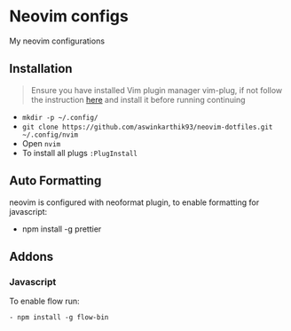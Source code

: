 # Neovim configs

My neovim configurations

## Installation

> Ensure you have installed Vim plugin manager vim-plug, if not follow the instruction [here](https://github.com/junegunn/vim-plug) and install it before running continuing

- `mkdir -p ~/.config/`
- `git clone https://github.com/aswinkarthik93/neovim-dotfiles.git ~/.config/nvim`
- Open `nvim`
- To install all plugs `:PlugInstall`

## Auto Formatting

neovim is configured with neoformat plugin, to enable formatting for javascript:

 - npm install -g prettier

## Addons

### Javascript

To enable flow run:

```
- npm install -g flow-bin
```
